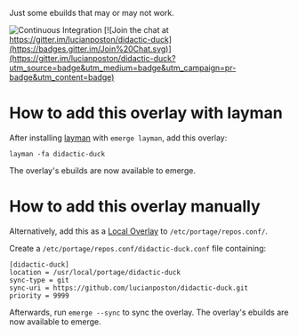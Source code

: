 Just some ebuilds that may or may not work.

![Continuous Integration](https://github.com/lucianposton/didactic-duck/workflows/Continuous%20Integration/badge.svg)
[![Join the chat at https://gitter.im/lucianposton/didactic-duck](https://badges.gitter.im/Join%20Chat.svg)](https://gitter.im/lucianposton/didactic-duck?utm_source=badge&utm_medium=badge&utm_campaign=pr-badge&utm_content=badge)

# How to add this overlay with layman

After installing [layman](http://wiki.gentoo.org/wiki/Layman) with
`emerge layman`, add this overlay:

	layman -fa didactic-duck

The overlay's ebuilds are now available to emerge.

# How to add this overlay manually

Alternatively, add this as a [Local Overlay](https://wiki.gentoo.org/wiki/Overlay/Local_overlay) to `/etc/portage/repos.conf/`.

Create a `/etc/portage/repos.conf/didactic-duck.conf` file containing:

```
[didactic-duck]
location = /usr/local/portage/didactic-duck
sync-type = git
sync-uri = https://github.com/lucianposton/didactic-duck.git
priority = 9999
```

Afterwards, run `emerge --sync` to sync the overlay. The overlay's ebuilds are now available to emerge.
